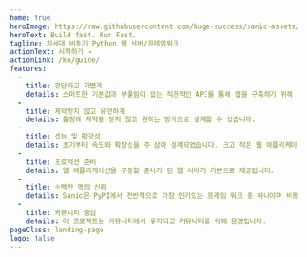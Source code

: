 ```yaml
---
home: true
heroImage: https://raw.githubusercontent.com/huge-success/sanic-assets/master/png/sanic-framework-logo-400x97.png
heroText: Build fast. Run Fast.
tagline: 차세대 비동기 Python 웹 서버/프레임워크
actionText: 시작하기 →
actionLink: /ko/guide/
features:
  - 
    title: 간단하고 가볍게
    details: 스마트한 기본값과 부풀림이 없는 직관적인 API를 통해 앱을 구축하기 위해 바로 작업을 시작할 수 있습니다.
  - 
    title: 제약받지 않고 유연하게
    details: 툴링에 제약을 받지 않고 원하는 방식으로 설계할 수 있습니다.
  - 
    title: 성능 및 확장성
    details: 초기부터 속도와 확장성을 주 삼아 설계되었습니다. 크고 작은 웹 애플리케이션을 지원할 준비가 되어있습니다.
  - 
    title: 프로덕션 준비
    details: 웹 애플리케이션을 구동할 준비가 된 웹 서버가 기본으로 제공됩니다.
  - 
    title: 수백만 명의 신뢰
    details: Sanic은 PyPI에서 전반적으로 가장 인기있는 프레임 워크 중 하나이며 비동기를 지원하는 최고의 프레임워크입니다.
  - 
    title: 커뮤니티 중심
    details: 이 프로젝트는 커뮤니티에서 유지되고 커뮤니티를 위해 운영됩니다.
pageClass: landing-page
logo: false
---
```


